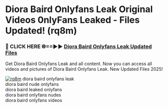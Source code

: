 # Diora Baird Onlyfans Leak Original Videos 0nlyFans Leaked - Files Updated! (rq8m)

<h3>🔴 CLICK HERE 🌐==►► <a href="https://tinyurl.com/x26r9saj" rel="nofollow">Diora Baird Onlyfans Leak Updated Files</a></h3>

Get Diora Baird Onlyfans Leak and all content. Now you can access all videos and pictures of Diora Baird Onlyfans Leak. New Updated Files 2025!

[![rq8m](https://i.imgur.com/LkgZPqh.gif)](https://tinyurl.com/x26r9saj)
diora baird onlyfans leak<br>
diora baird nude onlyfans<br>
diora baird leaked onlyfans<br>
diora baird onlyfans nudes<br>
diora baird onlyfans videos